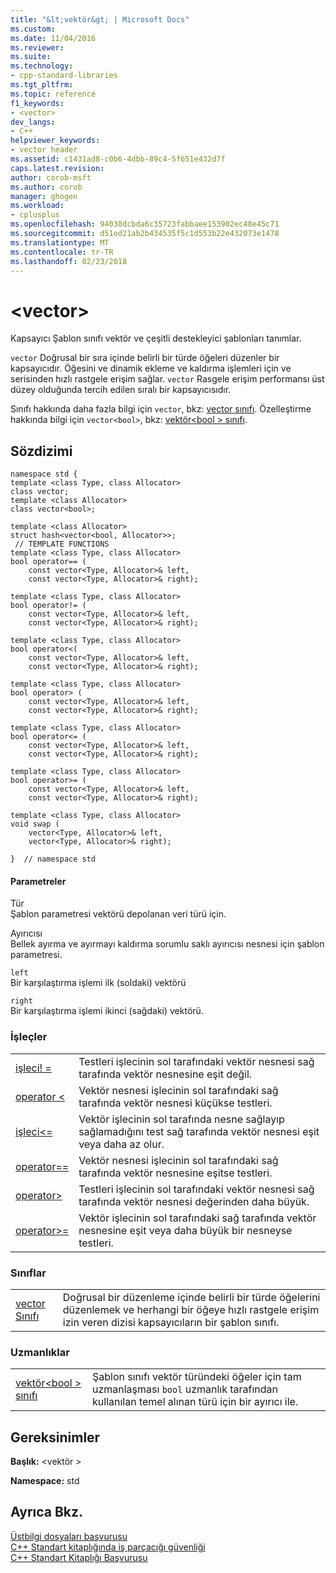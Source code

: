 ```yaml
---
title: "&lt;vektör&gt; | Microsoft Docs"
ms.custom: 
ms.date: 11/04/2016
ms.reviewer: 
ms.suite: 
ms.technology:
- cpp-standard-libraries
ms.tgt_pltfrm: 
ms.topic: reference
f1_keywords:
- <vector>
dev_langs:
- C++
helpviewer_keywords:
- vector header
ms.assetid: c1431ad8-c0b6-4dbb-89c4-5f651e432d7f
caps.latest.revision: 
author: corob-msft
ms.author: corob
manager: ghogen
ms.workload:
- cplusplus
ms.openlocfilehash: 94038dcbda6c35723fabbaee153902ec48e45c71
ms.sourcegitcommit: d51ed21ab2b434535f5c1d553b22e432073e1478
ms.translationtype: MT
ms.contentlocale: tr-TR
ms.lasthandoff: 02/23/2018
---
```

# <a name="ltvectorgt"></a>&lt;vector&gt;
Kapsayıcı Şablon sınıfı vektör ve çeşitli destekleyici şablonları tanımlar.  
  
 `vector` Doğrusal bir sıra içinde belirli bir türde öğeleri düzenler bir kapsayıcıdır. Öğesini ve dinamik ekleme ve kaldırma işlemleri için ve serisinden hızlı rastgele erişim sağlar. `vector` Rasgele erişim performansı üst düzey olduğunda tercih edilen sıralı bir kapsayıcısıdır.  
  
 Sınıfı hakkında daha fazla bilgi için `vector`, bkz: [vector sınıfı](../standard-library/vector-class.md). Özelleştirme hakkında bilgi için `vector<bool>`, bkz: [vektör\<bool > sınıfı](../standard-library/vector-bool-class.md).  
  
## <a name="syntax"></a>Sözdizimi  
  
```  
namespace std {  
template <class Type, class Allocator>  
class vector;  
template <class Allocator>  
class vector<bool>;  
 
template <class Allocator>  
struct hash<vector<bool, Allocator>>;  
 // TEMPLATE FUNCTIONS  
template <class Type, class Allocator>  
bool operator== (
    const vector<Type, Allocator>& left,  
    const vector<Type, Allocator>& right);

template <class Type, class Allocator>  
bool operator!= (
    const vector<Type, Allocator>& left,  
    const vector<Type, Allocator>& right);

template <class Type, class Allocator>  
bool operator<(
    const vector<Type, Allocator>& left,  
    const vector<Type, Allocator>& right);

template <class Type, class Allocator>  
bool operator> (
    const vector<Type, Allocator>& left,  
    const vector<Type, Allocator>& right);

template <class Type, class Allocator>  
bool operator<= (
    const vector<Type, Allocator>& left,  
    const vector<Type, Allocator>& right);

template <class Type, class Allocator>  
bool operator>= (
    const vector<Type, Allocator>& left,  
    const vector<Type, Allocator>& right);

template <class Type, class Allocator>  
void swap (
    vector<Type, Allocator>& left,  
    vector<Type, Allocator>& right);

}  // namespace std  
```  
  
#### <a name="parameters"></a>Parametreler  
 Tür  
 Şablon parametresi vektörü depolanan veri türü için.  
  
 Ayırıcısı  
 Bellek ayırma ve ayırmayı kaldırma sorumlu saklı ayırıcısı nesnesi için şablon parametresi.  
  
 `left`  
 Bir karşılaştırma işlemi ilk (soldaki) vektörü  
  
 `right`  
 Bir karşılaştırma işlemi ikinci (sağdaki) vektörü.  
  
### <a name="operators"></a>İşleçler  
  
|||  
|-|-|  
|[işleci! =](../standard-library/vector-operators.md#op_neq)|Testleri işlecinin sol tarafındaki vektör nesnesi sağ tarafında vektör nesnesine eşit değil.|  
|[operator <](../standard-library/vector-operators.md#op_lt)|Vektör nesnesi işlecinin sol tarafındaki sağ tarafında vektör nesnesi küçükse testleri.|  
|[işleci\<=](../standard-library/vector-operators.md#op_gt_eq)|Vektör işlecinin sol tarafında nesne sağlayıp sağlamadığını test sağ tarafında vektör nesnesi eşit veya daha az olur.|  
|[operator==](../standard-library/vector-operators.md#op_eq_eq)|Vektör nesnesi işlecinin sol tarafındaki sağ tarafında vektör nesnesine eşitse testleri.|  
|[operator>](../standard-library/vector-operators.md#op_gt)|Testleri işlecinin sol tarafındaki vektör nesnesi sağ tarafında vektör nesnesi değerinden daha büyük.|  
|[operator>=](../standard-library/vector-operators.md#op_gt_eq)|Vektör işlecinin sol tarafındaki sağ tarafında vektör nesnesine eşit veya daha büyük bir nesneyse testleri.|  
  
### <a name="classes"></a>Sınıflar  
  
|||  
|-|-|  
|[vector Sınıfı](../standard-library/vector-class.md)|Doğrusal bir düzenleme içinde belirli bir türde öğelerini düzenlemek ve herhangi bir öğeye hızlı rastgele erişim izin veren dizisi kapsayıcıların bir şablon sınıfı.|  
  
### <a name="specializations"></a>Uzmanlıklar  
  
|||  
|-|-|  
|[vektör\<bool > sınıfı](../standard-library/vector-bool-class.md)|Şablon sınıfı vektör türündeki öğeler için tam uzmanlaşması `bool` uzmanlık tarafından kullanılan temel alınan türü için bir ayırıcı ile.|  
  
## <a name="requirements"></a>Gereksinimler  
 **Başlık:** \<vektör >  
  
 **Namespace:** std  
  
## <a name="see-also"></a>Ayrıca Bkz.  
 [Üstbilgi dosyaları başvurusu](../standard-library/cpp-standard-library-header-files.md)   
 [C++ Standart kitaplığında iş parçacığı güvenliği](../standard-library/thread-safety-in-the-cpp-standard-library.md)   
 [C++ Standart Kitaplığı Başvurusu](../standard-library/cpp-standard-library-reference.md)

